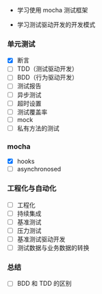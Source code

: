 - 学习使用 mocha 测试框架

- 学习测试驱动开发的开发模式

### 单元测试

- [x] 断言
- [ ] TDD（测试驱动开发）
- [ ] BDD（行为驱动开发）
- [ ] 测试报告
- [ ] 异步测试
- [ ] 超时设置
- [ ] 测试覆盖率
- [ ] mock
- [ ] 私有方法的测试

### mocha

- [x] hooks
- [ ] asynchronosed

### 工程化与自动化

- [ ] 工程化
- [ ] 持续集成
- [ ] 基准测试
- [ ] 压力测试
- [ ] 基准测试驱动开发
- [ ] 测试数据与业务数据的转换

### 总结

- [ ] BDD 和 TDD 的区别
